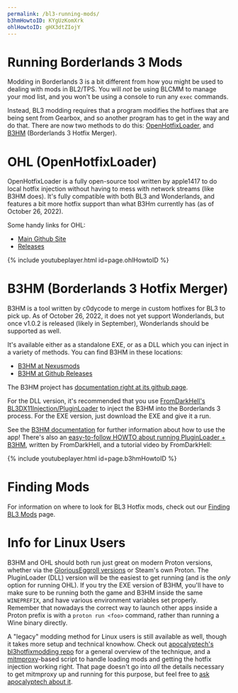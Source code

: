 ```yaml
---
permalink: /bl3-running-mods/
b3hmHowtoID: KYgUzKomXrk
ohlHowtoID: gHX3dtZIojY
---
```

# Running Borderlands 3 Mods

Modding in Borderlands 3 is a bit different from how you might be used to dealing
with mods in BL2/TPS.  You will *not* be using BLCMM to manage your mod list, and
you won't be using a console to run any `exec` commands.

Instead, BL3 modding requires that a program modifies the hotfixes that are being
sent from Gearbox, and so another program has to get in the way and do that.  There
are now two methods to do this: [OpenHotfixLoader](https://github.com/apple1417/OpenHotfixLoader),
and [B3HM](https://www.nexusmods.com/borderlands3/mods/244) (Borderlands 3 Hotfix
Merger).

# OHL (OpenHotfixLoader)

OpenHotfixLoader is a fully open-source tool written by apple1417 to do local
hotfix injection without having to mess with network streams (like B3HM does).
It's fully compatible with both BL3 and Wonderlands, and features a bit more
hotfix support than what B3Hm currently has (as of October 26, 2022).

Some handy links for OHL:

- [Main Github Site](https://github.com/apple1417/OpenHotfixLoader)
- [Releases](https://github.com/apple1417/OpenHotfixLoader/releases)

{% include youtubeplayer.html id=page.ohlHowtoID %}

# B3HM (Borderlands 3 Hotfix Merger)

B3HM is a tool written by c0dycode to merge in custom hotfixes for BL3 to pick up.
As of October 26, 2022, it does not yet support Wonderlands, but once v1.0.2 is
released (likely in September), Wonderlands should be supported as well.

It's available either as a standalone EXE, or as a DLL which you can inject in
a variety of methods.  You can find B3HM in these locations:

- [B3HM at Nexusmods](https://www.nexusmods.com/borderlands3/mods/244)
- [B3HM at Github Releases](https://github.com/c0dycode/BL3HotfixWebUI/releases)

The B3HM project has [documentation right at its github page](https://github.com/c0dycode/BL3HotfixWebUI/wiki/B3HM-Wiki).

For the DLL version, it's recommended that you use
[FromDarkHell's BL3DX11Injection/PluginLoader](https://github.com/FromDarkHell/BL3DX11Injection/releases)
to inject the B3HM into the Borderlands 3 process.  For the EXE version, just
download the EXE and give it a run.

See the [B3HM documentation](https://github.com/c0dycode/BL3HotfixWebUI/wiki/B3HM-Wiki) for
further information about how to use the app!  There's also an [easy-to-follow
HOWTO about running PluginLoader + B3HM](https://docs.google.com/document/d/1gdJX7eje3v-S7INIX5ZzIvaLfzGaWjauB2rcPgPqslw),
written by FromDarkHell, and a tutorial video by FromDarkHell:

{% include youtubeplayer.html id=page.b3hmHowtoID %}

# Finding Mods

For information on where to look for BL3 Hotfix mods, check out our
[Finding BL3 Mods](/bl3-finding-mods) page.

# Info for Linux Users

B3HM and OHL should both run just great on modern Proton versions, whether
via the [GloriousEggroll versions](https://github.com/GloriousEggroll/proton-ge-custom)
or Steam's own Proton.  The PluginLoader (DLL) version will be the easiest
to get running (and is the *only* option for running OHL).  If you try the EXE
version of B3HM, you'll have to make sure to be running both the game and B3HM
inside the same `WINEPREFIX`, and have various environment variables set properly.
Remember that nowadays the correct way to launch other apps inside a Proton
prefix is with a `proton run <foo>` command, rather than running a Wine
binary directly.

A "legacy" modding method for Linux users is still available as well, though
it takes more setup and technical knowhow.  Check out [apocalyptech's
bl3hotfixmodding repo](https://github.com/apocalyptech/bl3hotfixmodding)
for a general overview of the technique, and a [mitmproxy](https://mitmproxy.org/)-based
script to handle loading mods and getting the hotfix injection working right.
That page doesn't go into *all* the details necessary to get mitmproxy up and
running for this purpose, but feel free to
[ask apocalyptech about it](https://apocalyptech.com/contact.php).

